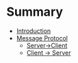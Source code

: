 # Summary

- [Introduction](./introduction.md)
- [Message Protocol](./protocols/messages-intro.md)
  - [Server->Client](./protocols/messages-server.md)
  - [Client -> Server](./protocols/messages-client.md)
